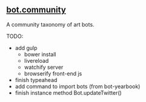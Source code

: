 ## [bot.community](http://bot.community)

A community taxonomy of art bots.

TODO:

- add gulp
  - bower install
  - livereload
  - watchify server
  - browserify front-end js
- finish typeahead
- add command to import bots (from bot-yearbook)
- finish instance method Bot.updateTwitter()
